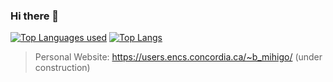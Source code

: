### Hi there 👋
[![Top Languages used](https://github-readme-stats.vercel.app/api/top-langs?username=sanobertin&hide=html,scss,stylus,blade,jupyter%20notebook,python,css,shell,batchfile,dockerfile,typescript&theme=algolia&show_icons=true)](https://github.com/sanobertin) [![Top Langs](https://github-readme-stats.vercel.app/api?username=sanobertin&theme=algolia&show_icons=true)](https://github.com/sanobertin)


> Personal Website: https://users.encs.concordia.ca/~b_mihigo/  (under construction)
</br>
<!--
**sanobertin/sanobertin** is a ✨ _special_ ✨ repository because its `README.md` (this file) appears on your GitHub profile.

Here are some ideas to get you started:

- 🔭 I’m currently working on ...
- 🌱 I’m currently learning C++, Java, OOP Design
- 👯 I’m looking to collaborate on ...
- 🤔 I’m looking for help with ...
- 💬 Ask me about ...
- 📫 How to reach me: sanomihigobertin@gmail.com
- ⚡ Fun fact: ...
-->

## About me:
>I'm currently a 3rd year student in B.Eng Computer Engineering at Concordia University in Montreal. I love working on challenging projects and learning new state-of-the-art technologies.

### **Education :**

[Concordia University  - Montreal](https://www.concordia.ca/ginacody/electrical-computer-eng/programs.html)
</br>
[B. Eng Computer Engineering](https://www.concordia.ca/academics/undergraduate/computer-engineering.html)

[Program Course Requirements: ](https://www.concordia.ca/academics/undergraduate/calendar/current/section-71-gina-cody-school-of-engineering-and-computer-science/section-71-30-department-of-electrical-and-computer-engineering/section-71-30-2-course-requirements-beng-in-computer-engineering-.html)

**_Courses Taken so far:_** 
</br>
**Winter 2024:**
* COEN 313 - DIGITAL SYSTEMS DESIGN II - 3.5 credits
* ENGR 233  - Applied Advanced Calculus  - 3 credits
* ELEC 311 - Electronics I (3.50)
* ELEC 321 -  Introduction to Semiconductor Materials and Devices (3.5 credits)
</br>
**Fall 2023:**
* ELEC 273 -  Basic Circuit Analysis - 3.5 credits
* COEN 212  - DIGITAL SYSTEMS DESIGN I - 3.5 credits
* COEN 231 - Introduction to Discrete Mathematics (3 credits)
* COEN 244 - Programming Methodology II (3 credits)
* MIAE  221 - Materials Science - 3 credits
</br>
</br>
**Summer 2023:**
* ENGR 213  - Applied ODE - 3 credits
* ENCS 282 - Technical Writing and Communication - 3 credits
* COEN 243 - Programming Methodology I - 3.5 credits
</br>
</br>
**Winter 2023:**
* ECON 203 - Introduction to Macroeconomics - 3 credits
* MATH 204 - Vectors and Matrices - 3 credits
* MATH 205 - Differential and Integral Calculus II - 3 credits
* PHYS 205 - Electricity and Magnetism - 3 credits
* ENGR 201 - Professional Practice and Responsibility - 1.5 credits
* ENGR 202 - Sustainable Development and Environmental Stewardship - 1.5 credits 
</br>
</br>
**Fall 2022:** 
* CHEM 205 - General Chemistry I - 3 credits
* ECON 201 - Introduction to Microeconomics - 3 credits
* MATH 203 - Differential and Integral Calculus I - 3 credits
* PHYS 204 - Mechanics - 3 credits
* ESL 204 - Refining Academing English Language Skills - 6 credits 
</br>
</br>


